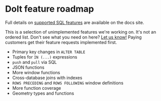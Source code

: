 # Dolt feature roadmap

Full details on [supported SQL
features](https://docs.dolthub.com/interfaces/sql/sql-support) are
available on the docs site.

This is a selection of unimplemented features we're working on. It's
not an ordered list. Don't see what you need on here? [Let us
know!](https://github.com/dolthub/dolt/issues) Paying customers get
their feature requests implemented first.

* Primary key changes in `ALTER TABLE`
* Tuples for `IN (...)` expressions
* `push` and `pull` via SQL
* JSON functions
* More window functions
* Cross-database joins with indexes
* `ROWS PRECEDING` and `ROWS FOLLOWING` window definitions
* More function coverage
* Geometry types and functions
